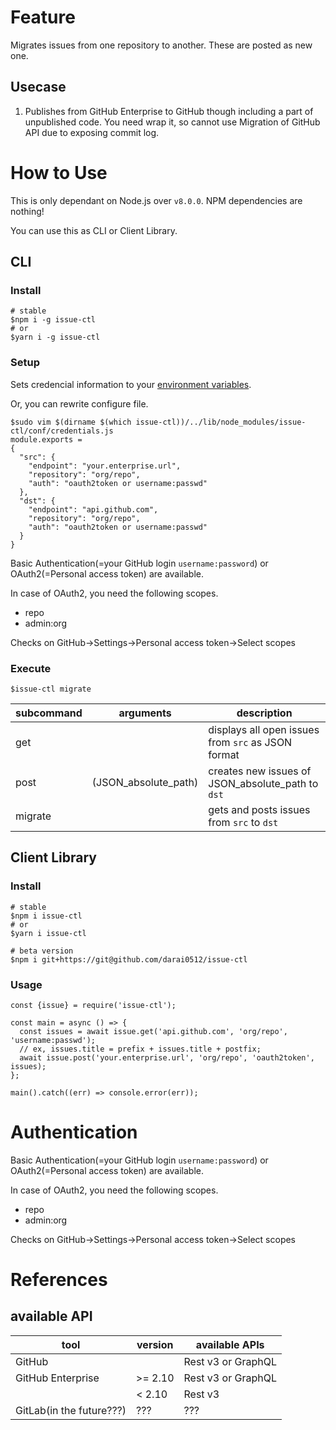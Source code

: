 # Feature

Migrates issues from one repository to another. These are posted as new one.

## Usecase

1. Publishes from GitHub Enterprise to GitHub though including a part of unpublished code. You need wrap it, so cannot use Migration of GitHub API due to exposing commit log.

# How to Use

This is only dependant on Node.js over `v8.0.0`.
NPM dependencies are nothing!

You can use this as CLI or Client Library.

## CLI
### Install

```
# stable
$npm i -g issue-ctl
# or
$yarn i -g issue-ctl
```

### Setup

Sets credencial information to your [environment variables](./conf/credentials.js).

Or, you can rewrite configure file.
```
$sudo vim $(dirname $(which issue-ctl))/../lib/node_modules/issue-ctl/conf/credentials.js
module.exports =
{
  "src": {
    "endpoint": "your.enterprise.url",
    "repository": "org/repo",
    "auth": "oauth2token or username:passwd"
  },
  "dst": {
    "endpoint": "api.github.com",
    "repository": "org/repo",
    "auth": "oauth2token or username:passwd"
  }
}
```

Basic Authentication(=your GitHub login `username:password`) or OAuth2(=Personal access token) are available.

In case of OAuth2, you need the following scopes.

- repo
- admin:org

Checks on GitHub->Settings->Personal access token->Select scopes

### Execute

```
$issue-ctl migrate
```

|subcommand|arguments|description|
|---|---|---|
|get||displays all open issues from `src` as JSON format|
|post|(JSON_absolute_path)|creates new issues of JSON_absolute_path to `dst`|
|migrate||gets and posts issues from `src` to `dst`|

## Client Library
### Install

```
# stable
$npm i issue-ctl
# or
$yarn i issue-ctl

# beta version
$npm i git+https://git@github.com/darai0512/issue-ctl
```

### Usage

```
const {issue} = require('issue-ctl');

const main = async () => {
  const issues = await issue.get('api.github.com', 'org/repo', 'username:passwd');
  // ex, issues.title = prefix + issues.title + postfix;
  await issue.post('your.enterprise.url', 'org/repo', 'oauth2token', issues);
};

main().catch((err) => console.error(err));
```

# Authentication

Basic Authentication(=your GitHub login `username:password`) or OAuth2(=Personal access token) are available.

In case of OAuth2, you need the following scopes.

- repo
- admin:org

Checks on GitHub->Settings->Personal access token->Select scopes

# References
## available API

|tool|version|available APIs|
| --- | --- | --- |
|GitHub| |Rest v3 or GraphQL|
|GitHub Enterprise|>= 2.10|Rest v3 or GraphQL|
||< 2.10|Rest v3|
|GitLab(in the future???)|???|???|
